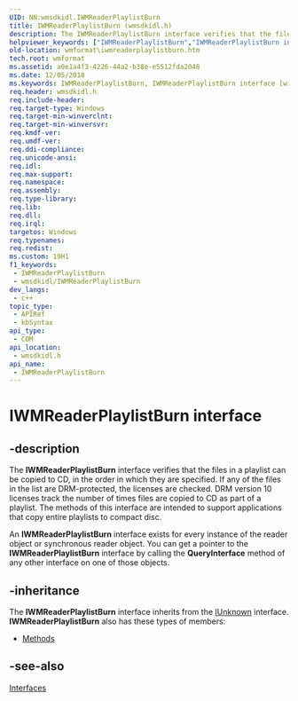 ```yaml
---
UID: NN:wmsdkidl.IWMReaderPlaylistBurn
title: IWMReaderPlaylistBurn (wmsdkidl.h)
description: The IWMReaderPlaylistBurn interface verifies that the files in a playlist can be copied to CD, in the order in which they are specified.
helpviewer_keywords: ["IWMReaderPlaylistBurn","IWMReaderPlaylistBurn interface [windows Media Format]","IWMReaderPlaylistBurn interface [windows Media Format]","described","IWMReaderPlaylistBurnInterface","wmformat.iwmreaderplaylistburn","wmsdkidl/IWMReaderPlaylistBurn"]
old-location: wmformat\iwmreaderplaylistburn.htm
tech.root: wmformat
ms.assetid: a0e1a4f3-4226-44a2-b38e-e5512fda2048
ms.date: 12/05/2018
ms.keywords: IWMReaderPlaylistBurn, IWMReaderPlaylistBurn interface [windows Media Format], IWMReaderPlaylistBurn interface [windows Media Format],described, IWMReaderPlaylistBurnInterface, wmformat.iwmreaderplaylistburn, wmsdkidl/IWMReaderPlaylistBurn
req.header: wmsdkidl.h
req.include-header: 
req.target-type: Windows
req.target-min-winverclnt: 
req.target-min-winversvr: 
req.kmdf-ver: 
req.umdf-ver: 
req.ddi-compliance: 
req.unicode-ansi: 
req.idl: 
req.max-support: 
req.namespace: 
req.assembly: 
req.type-library: 
req.lib: 
req.dll: 
req.irql: 
targetos: Windows
req.typenames: 
req.redist: 
ms.custom: 19H1
f1_keywords:
 - IWMReaderPlaylistBurn
 - wmsdkidl/IWMReaderPlaylistBurn
dev_langs:
 - c++
topic_type:
 - APIRef
 - kbSyntax
api_type:
 - COM
api_location:
 - wmsdkidl.h
api_name:
 - IWMReaderPlaylistBurn
---
```


# IWMReaderPlaylistBurn interface


## -description

The <b>IWMReaderPlaylistBurn</b> interface verifies that the files in a playlist can be copied to CD, in the order in which they are specified. If any of the files in the list are DRM-protected, the licenses are checked. DRM version 10 licenses track the number of times files are copied to CD as part of a playlist. The methods of this interface are intended to support applications that copy entire playlists to compact disc.

An <b>IWMReaderPlaylistBurn</b> interface exists for every instance of the reader object or synchronous reader object. You can get a pointer to the <b>IWMReaderPlaylistBurn</b> interface by calling the <b>QueryInterface</b> method of any other interface on one of those objects.

## -inheritance

The <b>IWMReaderPlaylistBurn</b> interface inherits from the <a href="/windows/desktop/api/unknwn/nn-unknwn-iunknown">IUnknown</a> interface. <b>IWMReaderPlaylistBurn</b> also has these types of members:
<ul>
<li><a href="https://docs.microsoft.com/">Methods</a></li>
</ul>

## -see-also

<a href="/windows/desktop/wmformat/interfaces">Interfaces</a>
